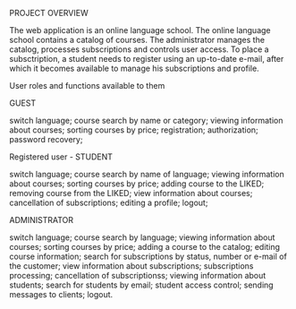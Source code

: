 PROJECT OVERVIEW

  The web application is an online language school. The online language school contains a catalog of courses. The administrator manages the catalog, processes subscriptions and controls user access. To place a subsctription, a student needs to register using an up-to-date e-mail, after which it becomes available to manage his subscriptions and profile.

User roles and functions available to them

GUEST

  switch language;
  course search by name or category;
  viewing information about courses;
  sorting courses by price;
  registration;
  authorization;
  password recovery;

Registered user - STUDENT

  switch language;
  course search by name of language;
  viewing information about courses;
  sorting courses by price;
  adding course to the LIKED;
  removing course from the LIKED;
  view information about courses;
  cancellation of subscriptions;
  editing a profile;
  logout;

ADMINISTRATOR

  switch language;
  course search by language;
  viewing information about courses;
  sorting courses by price;
  adding a course to the catalog;
  editing course information;
  search for subscriptions by status, number or e-mail of the customer;
  view information about subscriptions;
  subscriptions processing;
  cancellation of subscriptionss;
  viewing information about students;
  search for students by email;
  student access control;
  sending messages to clients;
  logout.
